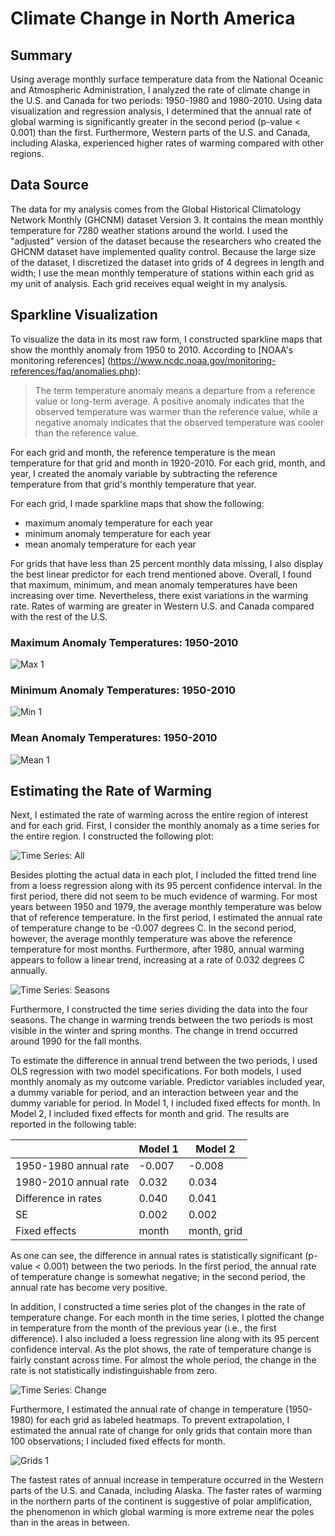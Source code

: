 # Climate Change in North America

## Summary
Using average monthly surface temperature data from the National Oceanic and Atmospheric Administration, I analyzed the rate of climate change in the U.S. and Canada for two periods: 1950-1980 and 1980-2010. Using data visualization and regression analysis, I determined that the annual rate of global warming is significantly greater in the second period (p-value < 0.001) than the first. Furthermore, Western parts of the U.S. and Canada, including Alaska, experienced higher rates of warming compared with other regions. 

## Data Source
The data for my analysis comes from the Global Historical Climatology Network Monthly (GHCNM) dataset Version 3. It contains the mean monthly temperature for 7280 weather stations around the world. I used the "adjusted" version of the dataset because the researchers who created the GHCNM dataset have implemented quality control. Because the large size of the dataset, I discretized the dataset into grids of 4 degrees in length and width; I use the mean monthly temperature of stations within each grid as my unit of analysis. Each grid receives equal weight in my analysis. 

## Sparkline Visualization

To visualize the data in its most raw form, I constructed sparkline maps that show the monthly anomaly from 1950 to 2010. According to [NOAA's monitoring references] (https://www.ncdc.noaa.gov/monitoring-references/faq/anomalies.php):

> The term temperature anomaly means a departure from a reference value or long-term average. A positive anomaly indicates that the observed temperature was warmer than the reference value, while a negative anomaly indicates that the observed temperature was cooler than the reference value.

For each grid and month, the reference temperature is the mean temperature for that grid and month in 1920-2010. For each grid, month, and year, I created the anomaly variable by subtracting the reference temperature from that grid's monthly temperature that year. 

For each grid, I made sparkline maps that show the following:

* maximum anomaly temperature for each year
* minimum anomaly temperature for each year
* mean anomaly temperature for each year

For grids that have less than 25 percent monthly data missing, I also display the best linear predictor for each trend mentioned above. Overall, I found that maximum, minimum, and mean anomaly temperatures have been increasing over time. Nevertheless, there exist variations in the warming rate. Rates of warming are greater in Western U.S. and Canada compared with the rest of the U.S. 

### Maximum Anomaly Temperatures: 1950-2010
![Max 1](graphics/max.png)

### Minimum Anomaly Temperatures: 1950-2010
![Min 1](graphics/min.png) 

### Mean Anomaly Temperatures: 1950-2010
![Mean 1](graphics/mean.png)

## Estimating the Rate of Warming

Next, I estimated the rate of warming across the entire region of interest and for each grid. First, I consider the monthly anomaly as a time series for the entire region. I constructed the following plot:

![Time Series: All](graphics/main_plot.png)

Besides plotting the actual data in each plot, I included the fitted trend line from a loess regression along with its 95 percent confidence interval. In the first period, there did not seem to be much evidence of warming. For most years between 1950 and 1979, the average monthly temperature was below that of reference temperature. In the first period, I estimated the annual rate of temperature change to be -0.007 degrees C. In the second period, however, the average monthly temperature was above the reference temperature for most months. Furthermore, after 1980, annual warming appears to follow a linear trend, increasing at a rate of 0.032 degrees C annually.

![Time Series: Seasons](graphics/main_seasons.png)

Furthermore, I constructed the time series dividing the data into the four seasons. The change in warming trends between the two periods is most visible in the winter and spring months. The change in trend occurred around 1990 for the fall months. 

To estimate the difference in annual trend between the two periods, I used OLS regression with two model specifications. For both models, I used monthly anomaly as my outcome variable. Predictor variables included year, a dummy variable for period, and an interaction between year and the dummy variable for period. In Model 1, I included fixed effects for month. In Model 2, I included fixed effects for month and grid. The results are reported in the following table:

|                       | Model 1 | Model 2     |
|-----------------------|---------|-------------|
| 1950-1980 annual rate | -0.007  | -0.008      |
| 1980-2010 annual rate | 0.032   | 0.034       |
| Difference in rates   | 0.040   | 0.041       |
| SE                    | 0.002   | 0.002       |
| Fixed effects         | month   | month, grid |

As one can see, the difference in annual rates is statistically significant (p-value < 0.001) between the two periods. In the first period, the annual rate of temperature change is somewhat negative; in the second period, the annual rate has become very positive.

In addition, I constructed a time series plot of the changes in the rate of temperature change. For each month in the time series, I plotted the change in temperature from the month of the previous year (i.e., the first difference). I also included a loess regression line along with its 95 percent confidence interval. As the plot shows, the rate of temperature change is fairly constant across time. For almost the whole period, the change in the rate is not statistically indistinguishable from zero.

![Time Series: Change](graphics/change_plot.png)

Furthermore, I estimated the annual rate of change in temperature (1950-1980) for each grid as labeled heatmaps. To prevent extrapolation, I estimated the annual rate of change for only grids that contain more than 100 observations; I included fixed effects for month.

![Grids 1](graphics/grid_effects.png)

The fastest rates of annual increase in temperature occurred in the Western parts of the U.S. and Canada, including Alaska. The faster rates of warming in the northern parts of the continent is suggestive of polar amplification, the phenomenon in which global warming is more extreme near the poles than in the areas in between. 



